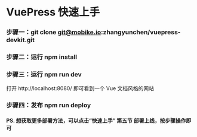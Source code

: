 # VuePress 快速上手

### 步骤一：git clone git@mobike.io:zhangyunchen/vuepress-devkit.git

### 步骤二：运行 npm install

### 步骤三：运行 npm run dev

打开 http://localhost:8080/ 即可看到一个 Vue 文档风格的网站

### 步骤四：发布 npm run deploy

#### PS. 想获取更多部署方法，可以点击“快速上手” 第五节 部署上线，按步骤操作即可